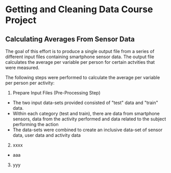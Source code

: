 Getting and Cleaning Data Course Project
========================================

Calculating Averages From Sensor Data
-------------------------------------

The goal of this effort is to produce a single output file from a series of different input files containing smartphone sensor data.  The output file calculates the average per variable per person for certain actvities that were measured.

The following steps were performed to calculate the average per variable per person per activity:


1. Prepare Input Files (Pre-Processing Step)

* The two input data-sets provided consisted of "test" data and "train" data.  
* Within each category (test and train), there are data from smartphone sensors, data from the activity performed and data related to the subject performing the action
* The data-sets were combined to create an inclusive data-set of sensor data, user data and activity data

2. xxxx

* aaa


3. yyy 



